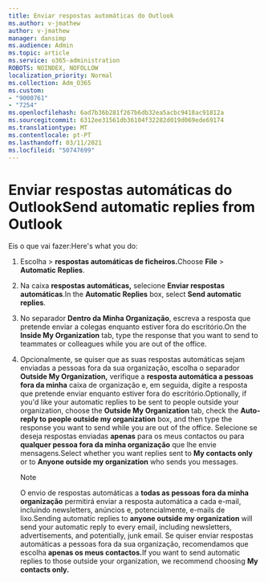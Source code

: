 ```yaml
---
title: Enviar respostas automáticas do Outlook
ms.author: v-jmathew
author: v-jmathew
manager: dansimp
ms.audience: Admin
ms.topic: article
ms.service: o365-administration
ROBOTS: NOINDEX, NOFOLLOW
localization_priority: Normal
ms.collection: Adm_O365
ms.custom:
- "9000761"
- "7254"
ms.openlocfilehash: 6ad7b36b281f267b6db32ea5acbc9418ac91812a
ms.sourcegitcommit: 6312ee31561db36104f32282d019d069ede69174
ms.translationtype: MT
ms.contentlocale: pt-PT
ms.lasthandoff: 03/11/2021
ms.locfileid: "50747699"
---
```

# <a name="send-automatic-replies-from-outlook"></a><span data-ttu-id="d3753-102">Enviar respostas automáticas do Outlook</span><span class="sxs-lookup"><span data-stu-id="d3753-102">Send automatic replies from Outlook</span></span>

<span data-ttu-id="d3753-103">Eis o que vai fazer:</span><span class="sxs-lookup"><span data-stu-id="d3753-103">Here's what you do:</span></span>

1. <span data-ttu-id="d3753-104">Escolha   >  **respostas automáticas de ficheiros.**</span><span class="sxs-lookup"><span data-stu-id="d3753-104">Choose **File** > **Automatic Replies**.</span></span>
2. <span data-ttu-id="d3753-105">Na caixa **respostas automáticas,** selecione **Enviar respostas automáticas**.</span><span class="sxs-lookup"><span data-stu-id="d3753-105">In the **Automatic Replies** box, select **Send automatic replies**.</span></span>
3. <span data-ttu-id="d3753-106">No separador **Dentro da Minha Organização**, escreva a resposta que pretende enviar a colegas enquanto estiver fora do escritório.</span><span class="sxs-lookup"><span data-stu-id="d3753-106">On the **Inside My Organization** tab, type the response that you want to send to teammates or colleagues while you are out of the office.</span></span>
4. <span data-ttu-id="d3753-107">Opcionalmente, se quiser que as suas respostas automáticas sejam enviadas a pessoas fora da sua organização, escolha o separador **Outside My Organization,** verifique a **resposta automática a pessoas fora da minha** caixa de organização e, em seguida, digite a resposta que pretende enviar enquanto estiver fora do escritório.</span><span class="sxs-lookup"><span data-stu-id="d3753-107">Optionally, if you'd like your automatic replies to be sent to people outside your organization, choose the **Outside My Organization** tab, check the **Auto-reply to people outside my organization** box, and then type the response you want to send while you are out of the office.</span></span> <span data-ttu-id="d3753-108">Selecione se deseja respostas enviadas **apenas** para os meus contactos ou para **qualquer pessoa fora da minha organização** que lhe envie mensagens.</span><span class="sxs-lookup"><span data-stu-id="d3753-108">Select whether you want replies sent to **My contacts only** or to **Anyone outside my organization** who sends you messages.</span></span>

    > [!NOTE]
    > <span data-ttu-id="d3753-109">O envio de respostas automáticas a **todas as pessoas fora da minha organização** permitirá enviar a resposta automática a cada e-mail, incluindo newsletters, anúncios e, potencialmente, e-mails de lixo.</span><span class="sxs-lookup"><span data-stu-id="d3753-109">Sending automatic replies to **anyone outside my organization** will send your automatic reply to every email, including newsletters, advertisements, and potentially, junk email.</span></span> <span data-ttu-id="d3753-110">Se quiser enviar respostas automáticas a pessoas fora da sua organização, recomendamos que escolha **apenas os meus contactos.**</span><span class="sxs-lookup"><span data-stu-id="d3753-110">If you want to send automatic replies to those outside your organization, we recommend choosing **My contacts only.**</span></span>
